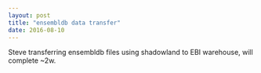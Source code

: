 ```yaml
---
layout: post
title: "ensembldb data transfer"
date: 2016-08-10
---
```


Steve transferring ensembldb files using shadowland to EBI warehouse, will complete ~2w.

